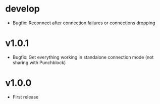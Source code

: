 # develop
  * Bugfix: Reconnect after connection failures or connections dropping

# v1.0.1
  * Bugfix: Get everything working in standalone connection mode (not sharing with Punchblock)

# v1.0.0
  * First release
